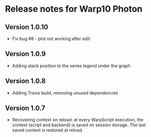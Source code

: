 # Release notes for Warp10 Photon

## Version 1.0.10

- Fix bug #8 - plot not working after edit

## Version 1.0.9

- Adding stack position to the series legend under the graph
## Version 1.0.8

- Adding Travis build, removing unused dependencies

## Version 1.0.7

- Recovering context on reload: at every WarpScript execution, the context (script and backend) is saved on session storage. The last saved context is restored at reload.